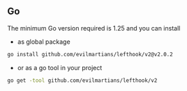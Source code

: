 ## Go

The minimum Go version required is 1.25 and you can install

- as global package

```bash
go install github.com/evilmartians/lefthook/v2@v2.0.2
```

- or as a go tool in your project

```bash
go get -tool github.com/evilmartians/lefthook/v2
```
